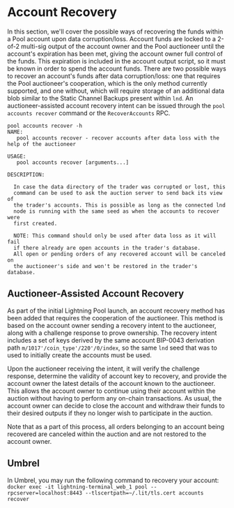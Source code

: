 # Account Recovery

In this section, we'll cover the possible ways of recovering the funds within a Pool account upon data corruption/loss. Account funds are locked to a 2-of-2 multi-sig output of the account owner and the Pool auctioneer until the account's expiration has been met, giving the account owner full control of the funds. This expiration is included in the account output script, so it must be known in order to spend the account funds. There are two possible ways to recover an account's funds after data corruption/loss: one that requires the Pool auctioneer's cooperation, which is the only method currently supported, and one without, which will require storage of an additional data blob similar to the Static Channel Backups present within `lnd`. An auctioneer-assisted account recovery intent can be issued through the `pool accounts recover` command or the `RecoverAccounts` RPC.

```
pool accounts recover -h
NAME:
   pool accounts recover - recover accounts after data loss with the help of the auctioneer

USAGE:
   pool accounts recover [arguments...]

DESCRIPTION:

  In case the data directory of the trader was corrupted or lost, this
  command can be used to ask the auction server to send back its view of
  the trader's accounts. This is possible as long as the connected lnd
  node is running with the same seed as when the accounts to recover were
  first created.

  NOTE: This command should only be used after data loss as it will fail
  if there already are open accounts in the trader's database.
  All open or pending orders of any recovered account will be canceled on
  the auctioneer's side and won't be restored in the trader's database.
```

## Auctioneer-Assisted Account Recovery

As part of the initial Lightning Pool launch, an account recovery method has been added that requires the cooperation of the auctioneer. This method is based on the account owner sending a recovery intent to the auctioneer, along with a challenge response to prove ownership. The recovery intent includes a set of keys derived by the same account BIP-0043 derivation path `m/1017'/coin_type'/220'/0/index`, so the same `lnd` seed that was to used to initially create the accounts must be used.

Upon the auctioneer receiving the intent, it will verify the challenge response, determine the validity of account key to recovery, and provide the account owner the latest details of the account known to the auctioneer. This allows the account owner to continue using their account within the auction without having to perform any on-chain transactions. As usual, the account owner can decide to close the account and withdraw their funds to their desired outputs if they no longer wish to participate in the auction.

Note that as a part of this process, all orders belonging to an account being recovered are canceled within the auction and are not restored to the account owner.

## Umbrel

In Umbrel, you may run the following command to recovery your account:\
`docker exec -it lightning-terminal_web_1 pool --rpcserver=localhost:8443 --tlscertpath=~/.lit/tls.cert accounts recover`
